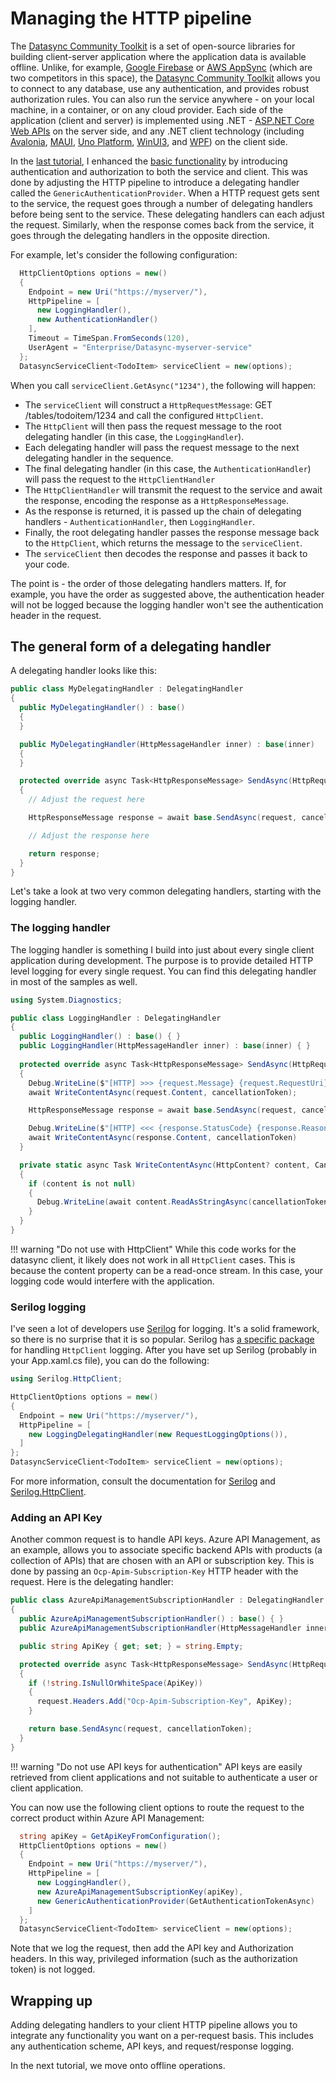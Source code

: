 # Managing the HTTP pipeline

The [Datasync Community Toolkit][1] is a set of open-source libraries for building client-server application where the application data is available offline.  Unlike, for example, [Google Firebase][2] or [AWS AppSync][3] (which are two competitors in this space), the [Datasync Community Toolkit][1] allows you to connect to any database, use any authentication, and provides robust authorization rules.  You can also run the service anywhere - on your local machine, in a container, or on any cloud provider.  Each side of the application (client and server) is implemented using .NET - [ASP.NET Core Web APIs][4] on the server side, and any .NET client technology (including [Avalonia][5], [MAUI][6], [Uno Platform][7], [WinUI3][8], and [WPF][9]) on the client side.

In the [last tutorial](./part-2.md), I enhanced the [basic functionality](./part-1.md) by introducing authentication and authorization to both the service and client.  This was done by adjusting the HTTP pipeline to introduce a delegating handler called the `GenericAuthenticationProvider`.  When a HTTP request gets sent to the service, the request goes through a number of delegating handlers before being sent to the service.  These delegating handlers can each adjust the request.  Similarly, when the response comes back from the service, it goes through the delegating handlers in the opposite direction.

For example, let's consider the following configuration:

```csharp
  HttpClientOptions options = new()
  {
    Endpoint = new Uri("https://myserver/"),
    HttpPipeline = [
      new LoggingHandler(),
      new AuthenticationHandler()
    ],
    Timeout = TimeSpan.FromSeconds(120),
    UserAgent = "Enterprise/Datasync-myserver-service"
  };
  DatasyncServiceClient<TodoItem> serviceClient = new(options);
```

When you call `serviceClient.GetAsync("1234")`, the following will happen:

* The `serviceClient` will construct a `HttpRequestMessage`: GET /tables/todoitem/1234 and call the configured `HttpClient`.
* The `HttpClient` will then pass the request message to the root delegating handler (in this case, the `LoggingHandler`).
* Each delegating handler will pass the request message to the next delegating handler in the sequence.
* The final delegating handler (in this case, the `AuthenticationHandler`) will pass the request to the `HttpClientHandler`
* The `HttpClientHandler` will transmit the request to the service and await the response, encoding the response as a `HttpResponseMessage`.
* As the response is returned, it is passed up the chain of delegating handlers - `AuthenticationHandler`, then `LoggingHandler`.
* Finally, the root delegating handler passes the response message back to the `HttpClient`, which returns the message to the `serviceClient`.
* The `serviceClient` then decodes the response and passes it back to your code.

The point is - the order of those delegating handlers matters.  If, for example, you have the order as suggested above, the authentication header will not be logged because the logging handler won't see the authentication header in the request.

## The general form of a delegating handler

A delegating handler looks like this:

```csharp
public class MyDelegatingHandler : DelegatingHandler
{
  public MyDelegatingHandler() : base()
  {
  }

  public MyDelegatingHandler(HttpMessageHandler inner) : base(inner)
  {
  }

  protected override async Task<HttpResponseMessage> SendAsync(HttpRequestMessage request, CancellationToken cancellationToken)
  {
    // Adjust the request here

    HttpResponseMessage response = await base.SendAsync(request, cancellationToken);

    // Adjust the response here

    return response;
  }
}
```

Let's take a look at two very common delegating handlers, starting with the logging handler.

### The logging handler

The logging handler is something I build into just about every single client application during development.  The purpose is to provide detailed HTTP level logging for every single request.  You can find this delegating handler in most of the samples as well.

```csharp
using System.Diagnostics;

public class LoggingHandler : DelegatingHandler
{
  public LoggingHandler() : base() { }
  public LoggingHandler(HttpMessageHandler inner) : base(inner) { }
  
  protected override async Task<HttpResponseMessage> SendAsync(HttpRequestMessage request, CancellationToken cancellationToken)
  {
    Debug.WriteLine($"[HTTP] >>> {request.Message} {request.RequestUri}");
    await WriteContentAsync(request.Content, cancellationToken);

    HttpResponseMessage response = await base.SendAsync(request, cancellationToken);

    Debug.WriteLine($"[HTTP] <<< {response.StatusCode} {response.ReasonPhrase}");
    await WriteContentAsync(response.Content, cancellationToken)
  }

  private static async Task WriteContentAsync(HttpContent? content, CancellationToken cancellationToken = default)
  {
    if (content is not null)
    {
      Debug.WriteLine(await content.ReadAsStringAsync(cancellationToken));
    }
  }
}
```

!!! warning "Do not use with HttpClient"
    While this code works for the datasync client, it likely does not work in all `HttpClient` cases.  This is because the content property can be a read-once stream.  In this case, your logging code would interfere with the application.

### Serilog logging

I've seen a lot of developers use [Serilog] for logging.  It's a solid framework, so there is no surprise that it is so popular.  Serilog has [a specific package][Serilog.HttpClient] for handling `HttpClient` logging.  After you have set up Serilog (probably in your App.xaml.cs file), you can do the following:

```csharp
using Serilog.HttpClient;

HttpClientOptions options = new()
{
  Endpoint = new Uri("https://myserver/"),
  HttpPipeline = [
    new LoggingDelegatingHandler(new RequestLoggingOptions()),
  ]
};
DatasyncServiceClient<TodoItem> serviceClient = new(options);
```

For more information, consult the documentation for [Serilog] and [Serilog.HttpClient].

### Adding an API Key

Another common request is to handle API keys.  Azure API Management, as an example, allows you to associate specific backend APIs with products (a collection of APIs) that are chosen with an API or subscription key.  This is done by passing an `Ocp-Apim-Subscription-Key` HTTP header with the request.  Here is the delegating handler:

```csharp
public class AzureApiManagementSubscriptionHandler : DelegatingHandler
{
  public AzureApiManagementSubscriptionHandler() : base() { }
  public AzureApiManagementSubscriptionHandler(HttpMessageHandler inner) : base(inner) { }

  public string ApiKey { get; set; } = string.Empty;

  protected override async Task<HttpResponseMessage> SendAsync(HttpRequestMessage request, CancellationToken cancellationToken)
  {
    if (!string.IsNullOrWhiteSpace(ApiKey))
    {
      request.Headers.Add("Ocp-Apim-Subscription-Key", ApiKey);
    }

    return base.SendAsync(request, cancellationToken);
  }
}
```

!!! warning "Do not use API keys for authentication"
    API keys are easily retrieved from client applications and not suitable to authenticate a user or client application.

You can now use the following client options to route the request to the correct product within Azure API Management:

```csharp
  string apiKey = GetApiKeyFromConfiguration();
  HttpClientOptions options = new()
  {
    Endpoint = new Uri("https://myserver/"),
    HttpPipeline = [
      new LoggingHandler(),
      new AzureApiManagementSubscriptionKey(apiKey),
      new GenericAuthenticationProvider(GetAuthenticationTokenAsync)
    ]
  };
  DatasyncServiceClient<TodoItem> serviceClient = new(options);
```

Note that we log the request, then add the API key and Authorization headers.  In this way, privileged information (such as the authorization token) is not logged.

## Wrapping up

Adding delegating handlers to your client HTTP pipeline allows you to integrate any functionality you want on a per-request basis.  This includes any authentication scheme, API keys, and request/response logging.

In the next tutorial, we move onto offline operations.

<!-- Links -->
[1]: https://github.com/CommunityToolkit/Datasync
[2]: https://firebase.google.com/
[3]: https://docs.aws.amazon.com/appsync/latest/devguide/what-is-appsync.html
[4]: https://learn.microsoft.com/training/modules/build-web-api-aspnet-core/
[5]: https://avaloniaui.net/
[6]: https://dotnet.microsoft.com/apps/maui
[7]: https://platform.uno/
[8]: https://learn.microsoft.com/windows/apps/winui/winui3/
[9]: https://wpf-tutorial.com/
[Serilog]: https://serilog.net/
[Serilog.HttpClient]: https://github.com/alirezavafi/serilog-httpclient